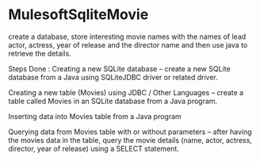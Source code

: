 # MulesoftSqliteMovie
create a database, store interesting movie names with the names of lead actor, actress, year of release and the director name and then use java to retrieve the details.

Steps Done : Creating a new SQLite database – create a new SQLite database from a Java using SQLiteJDBC driver or related driver.

Creating a new table (Movies) using JDBC / Other Languages – create a table called Movies in an SQLite database from a Java program.

Inserting data into Movies table from a Java program

Querying data from Movies table with or without parameters – after having the movies data in the table, query the movie details (name, actor, actress, director, year of release) using a SELECT statement.
